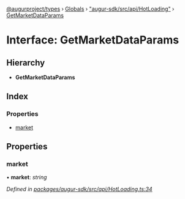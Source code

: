 [@augurproject/types](../README.md) › [Globals](../globals.md) › ["augur-sdk/src/api/HotLoading"](../modules/_augur_sdk_src_api_hotloading_.md) › [GetMarketDataParams](_augur_sdk_src_api_hotloading_.getmarketdataparams.md)

# Interface: GetMarketDataParams

## Hierarchy

* **GetMarketDataParams**

## Index

### Properties

* [market](_augur_sdk_src_api_hotloading_.getmarketdataparams.md#market)

## Properties

###  market

• **market**: *string*

*Defined in [packages/augur-sdk/src/api/HotLoading.ts:34](https://github.com/AugurProject/augur/blob/88b6e76efb/packages/augur-sdk/src/api/HotLoading.ts#L34)*
